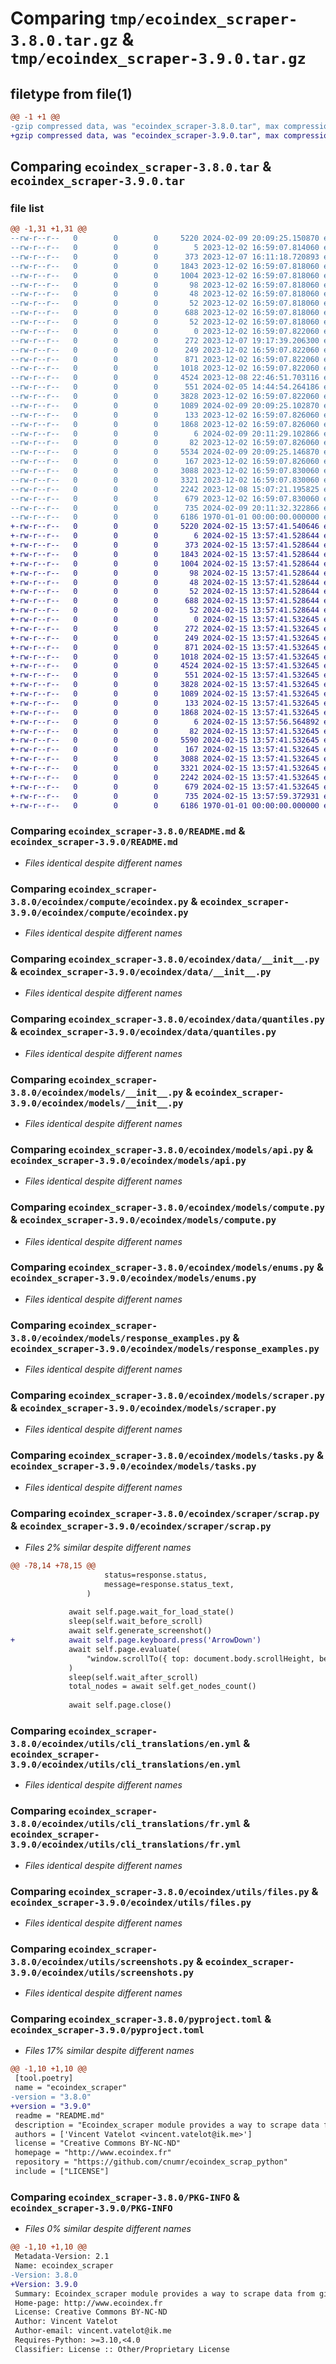 # Comparing `tmp/ecoindex_scraper-3.8.0.tar.gz` & `tmp/ecoindex_scraper-3.9.0.tar.gz`

## filetype from file(1)

```diff
@@ -1 +1 @@
-gzip compressed data, was "ecoindex_scraper-3.8.0.tar", max compression
+gzip compressed data, was "ecoindex_scraper-3.9.0.tar", max compression
```

## Comparing `ecoindex_scraper-3.8.0.tar` & `ecoindex_scraper-3.9.0.tar`

### file list

```diff
@@ -1,31 +1,31 @@
--rw-r--r--   0        0        0     5220 2024-02-09 20:09:25.150870 ecoindex_scraper-3.8.0/README.md
--rw-r--r--   0        0        0        5 2023-12-02 16:59:07.814060 ecoindex_scraper-3.8.0/ecoindex/compute/VERSION
--rw-r--r--   0        0        0      373 2023-12-07 16:11:18.720893 ecoindex_scraper-3.8.0/ecoindex/compute/__init__.py
--rw-r--r--   0        0        0     1843 2023-12-02 16:59:07.818060 ecoindex_scraper-3.8.0/ecoindex/compute/ecoindex.py
--rw-r--r--   0        0        0     1004 2023-12-02 16:59:07.818060 ecoindex_scraper-3.8.0/ecoindex/data/__init__.py
--rw-r--r--   0        0        0       98 2023-12-02 16:59:07.818060 ecoindex_scraper-3.8.0/ecoindex/data/colors.py
--rw-r--r--   0        0        0       48 2023-12-02 16:59:07.818060 ecoindex_scraper-3.8.0/ecoindex/data/grades.py
--rw-r--r--   0        0        0       52 2023-12-02 16:59:07.818060 ecoindex_scraper-3.8.0/ecoindex/data/medians.py
--rw-r--r--   0        0        0      688 2023-12-02 16:59:07.818060 ecoindex_scraper-3.8.0/ecoindex/data/quantiles.py
--rw-r--r--   0        0        0       52 2023-12-02 16:59:07.818060 ecoindex_scraper-3.8.0/ecoindex/data/targets.py
--rw-r--r--   0        0        0        0 2023-12-02 16:59:07.822060 ecoindex_scraper-3.8.0/ecoindex/exceptions/__init__.py
--rw-r--r--   0        0        0      272 2023-12-07 19:17:39.206300 ecoindex_scraper-3.8.0/ecoindex/exceptions/scraper.py
--rw-r--r--   0        0        0      249 2023-12-02 16:59:07.822060 ecoindex_scraper-3.8.0/ecoindex/exceptions/worker.py
--rw-r--r--   0        0        0      871 2023-12-02 16:59:07.822060 ecoindex_scraper-3.8.0/ecoindex/models/__init__.py
--rw-r--r--   0        0        0     1018 2023-12-02 16:59:07.822060 ecoindex_scraper-3.8.0/ecoindex/models/api.py
--rw-r--r--   0        0        0     4524 2023-12-08 22:46:51.703116 ecoindex_scraper-3.8.0/ecoindex/models/compute.py
--rw-r--r--   0        0        0      551 2024-02-05 14:44:54.264186 ecoindex_scraper-3.8.0/ecoindex/models/enums.py
--rw-r--r--   0        0        0     3828 2023-12-02 16:59:07.822060 ecoindex_scraper-3.8.0/ecoindex/models/response_examples.py
--rw-r--r--   0        0        0     1089 2024-02-09 20:09:25.102870 ecoindex_scraper-3.8.0/ecoindex/models/scraper.py
--rw-r--r--   0        0        0      133 2023-12-02 16:59:07.826060 ecoindex_scraper-3.8.0/ecoindex/models/sort.py
--rw-r--r--   0        0        0     1868 2023-12-02 16:59:07.826060 ecoindex_scraper-3.8.0/ecoindex/models/tasks.py
--rw-r--r--   0        0        0        6 2024-02-09 20:11:29.102866 ecoindex_scraper-3.8.0/ecoindex/scraper/VERSION
--rw-r--r--   0        0        0       82 2023-12-02 16:59:07.826060 ecoindex_scraper-3.8.0/ecoindex/scraper/__init__.py
--rw-r--r--   0        0        0     5534 2024-02-09 20:09:25.146870 ecoindex_scraper-3.8.0/ecoindex/scraper/scrap.py
--rw-r--r--   0        0        0      167 2023-12-02 16:59:07.826060 ecoindex_scraper-3.8.0/ecoindex/utils/__init__.py
--rw-r--r--   0        0        0     3088 2023-12-02 16:59:07.830060 ecoindex_scraper-3.8.0/ecoindex/utils/cli_translations/en.yml
--rw-r--r--   0        0        0     3321 2023-12-02 16:59:07.830060 ecoindex_scraper-3.8.0/ecoindex/utils/cli_translations/fr.yml
--rw-r--r--   0        0        0     2242 2023-12-08 15:07:21.195825 ecoindex_scraper-3.8.0/ecoindex/utils/files.py
--rw-r--r--   0        0        0      679 2023-12-02 16:59:07.830060 ecoindex_scraper-3.8.0/ecoindex/utils/screenshots.py
--rw-r--r--   0        0        0      735 2024-02-09 20:11:32.322866 ecoindex_scraper-3.8.0/pyproject.toml
--rw-r--r--   0        0        0     6186 1970-01-01 00:00:00.000000 ecoindex_scraper-3.8.0/PKG-INFO
+-rw-r--r--   0        0        0     5220 2024-02-15 13:57:41.540646 ecoindex_scraper-3.9.0/README.md
+-rw-r--r--   0        0        0        6 2024-02-15 13:57:41.528644 ecoindex_scraper-3.9.0/ecoindex/compute/VERSION
+-rw-r--r--   0        0        0      373 2024-02-15 13:57:41.528644 ecoindex_scraper-3.9.0/ecoindex/compute/__init__.py
+-rw-r--r--   0        0        0     1843 2024-02-15 13:57:41.528644 ecoindex_scraper-3.9.0/ecoindex/compute/ecoindex.py
+-rw-r--r--   0        0        0     1004 2024-02-15 13:57:41.528644 ecoindex_scraper-3.9.0/ecoindex/data/__init__.py
+-rw-r--r--   0        0        0       98 2024-02-15 13:57:41.528644 ecoindex_scraper-3.9.0/ecoindex/data/colors.py
+-rw-r--r--   0        0        0       48 2024-02-15 13:57:41.528644 ecoindex_scraper-3.9.0/ecoindex/data/grades.py
+-rw-r--r--   0        0        0       52 2024-02-15 13:57:41.528644 ecoindex_scraper-3.9.0/ecoindex/data/medians.py
+-rw-r--r--   0        0        0      688 2024-02-15 13:57:41.528644 ecoindex_scraper-3.9.0/ecoindex/data/quantiles.py
+-rw-r--r--   0        0        0       52 2024-02-15 13:57:41.528644 ecoindex_scraper-3.9.0/ecoindex/data/targets.py
+-rw-r--r--   0        0        0        0 2024-02-15 13:57:41.532645 ecoindex_scraper-3.9.0/ecoindex/exceptions/__init__.py
+-rw-r--r--   0        0        0      272 2024-02-15 13:57:41.532645 ecoindex_scraper-3.9.0/ecoindex/exceptions/scraper.py
+-rw-r--r--   0        0        0      249 2024-02-15 13:57:41.532645 ecoindex_scraper-3.9.0/ecoindex/exceptions/worker.py
+-rw-r--r--   0        0        0      871 2024-02-15 13:57:41.532645 ecoindex_scraper-3.9.0/ecoindex/models/__init__.py
+-rw-r--r--   0        0        0     1018 2024-02-15 13:57:41.532645 ecoindex_scraper-3.9.0/ecoindex/models/api.py
+-rw-r--r--   0        0        0     4524 2024-02-15 13:57:41.532645 ecoindex_scraper-3.9.0/ecoindex/models/compute.py
+-rw-r--r--   0        0        0      551 2024-02-15 13:57:41.532645 ecoindex_scraper-3.9.0/ecoindex/models/enums.py
+-rw-r--r--   0        0        0     3828 2024-02-15 13:57:41.532645 ecoindex_scraper-3.9.0/ecoindex/models/response_examples.py
+-rw-r--r--   0        0        0     1089 2024-02-15 13:57:41.532645 ecoindex_scraper-3.9.0/ecoindex/models/scraper.py
+-rw-r--r--   0        0        0      133 2024-02-15 13:57:41.532645 ecoindex_scraper-3.9.0/ecoindex/models/sort.py
+-rw-r--r--   0        0        0     1868 2024-02-15 13:57:41.532645 ecoindex_scraper-3.9.0/ecoindex/models/tasks.py
+-rw-r--r--   0        0        0        6 2024-02-15 13:57:56.564892 ecoindex_scraper-3.9.0/ecoindex/scraper/VERSION
+-rw-r--r--   0        0        0       82 2024-02-15 13:57:41.532645 ecoindex_scraper-3.9.0/ecoindex/scraper/__init__.py
+-rw-r--r--   0        0        0     5590 2024-02-15 13:57:41.532645 ecoindex_scraper-3.9.0/ecoindex/scraper/scrap.py
+-rw-r--r--   0        0        0      167 2024-02-15 13:57:41.532645 ecoindex_scraper-3.9.0/ecoindex/utils/__init__.py
+-rw-r--r--   0        0        0     3088 2024-02-15 13:57:41.532645 ecoindex_scraper-3.9.0/ecoindex/utils/cli_translations/en.yml
+-rw-r--r--   0        0        0     3321 2024-02-15 13:57:41.532645 ecoindex_scraper-3.9.0/ecoindex/utils/cli_translations/fr.yml
+-rw-r--r--   0        0        0     2242 2024-02-15 13:57:41.532645 ecoindex_scraper-3.9.0/ecoindex/utils/files.py
+-rw-r--r--   0        0        0      679 2024-02-15 13:57:41.532645 ecoindex_scraper-3.9.0/ecoindex/utils/screenshots.py
+-rw-r--r--   0        0        0      735 2024-02-15 13:57:59.372931 ecoindex_scraper-3.9.0/pyproject.toml
+-rw-r--r--   0        0        0     6186 1970-01-01 00:00:00.000000 ecoindex_scraper-3.9.0/PKG-INFO
```

### Comparing `ecoindex_scraper-3.8.0/README.md` & `ecoindex_scraper-3.9.0/README.md`

 * *Files identical despite different names*

### Comparing `ecoindex_scraper-3.8.0/ecoindex/compute/ecoindex.py` & `ecoindex_scraper-3.9.0/ecoindex/compute/ecoindex.py`

 * *Files identical despite different names*

### Comparing `ecoindex_scraper-3.8.0/ecoindex/data/__init__.py` & `ecoindex_scraper-3.9.0/ecoindex/data/__init__.py`

 * *Files identical despite different names*

### Comparing `ecoindex_scraper-3.8.0/ecoindex/data/quantiles.py` & `ecoindex_scraper-3.9.0/ecoindex/data/quantiles.py`

 * *Files identical despite different names*

### Comparing `ecoindex_scraper-3.8.0/ecoindex/models/__init__.py` & `ecoindex_scraper-3.9.0/ecoindex/models/__init__.py`

 * *Files identical despite different names*

### Comparing `ecoindex_scraper-3.8.0/ecoindex/models/api.py` & `ecoindex_scraper-3.9.0/ecoindex/models/api.py`

 * *Files identical despite different names*

### Comparing `ecoindex_scraper-3.8.0/ecoindex/models/compute.py` & `ecoindex_scraper-3.9.0/ecoindex/models/compute.py`

 * *Files identical despite different names*

### Comparing `ecoindex_scraper-3.8.0/ecoindex/models/enums.py` & `ecoindex_scraper-3.9.0/ecoindex/models/enums.py`

 * *Files identical despite different names*

### Comparing `ecoindex_scraper-3.8.0/ecoindex/models/response_examples.py` & `ecoindex_scraper-3.9.0/ecoindex/models/response_examples.py`

 * *Files identical despite different names*

### Comparing `ecoindex_scraper-3.8.0/ecoindex/models/scraper.py` & `ecoindex_scraper-3.9.0/ecoindex/models/scraper.py`

 * *Files identical despite different names*

### Comparing `ecoindex_scraper-3.8.0/ecoindex/models/tasks.py` & `ecoindex_scraper-3.9.0/ecoindex/models/tasks.py`

 * *Files identical despite different names*

### Comparing `ecoindex_scraper-3.8.0/ecoindex/scraper/scrap.py` & `ecoindex_scraper-3.9.0/ecoindex/scraper/scrap.py`

 * *Files 2% similar despite different names*

```diff
@@ -78,14 +78,15 @@
                     status=response.status,
                     message=response.status_text,
                 )
 
             await self.page.wait_for_load_state()
             sleep(self.wait_before_scroll)
             await self.generate_screenshot()
+            await self.page.keyboard.press('ArrowDown')
             await self.page.evaluate(
                 "window.scrollTo({ top: document.body.scrollHeight, behavior: 'smooth' })"
             )
             sleep(self.wait_after_scroll)
             total_nodes = await self.get_nodes_count()
 
             await self.page.close()
```

### Comparing `ecoindex_scraper-3.8.0/ecoindex/utils/cli_translations/en.yml` & `ecoindex_scraper-3.9.0/ecoindex/utils/cli_translations/en.yml`

 * *Files identical despite different names*

### Comparing `ecoindex_scraper-3.8.0/ecoindex/utils/cli_translations/fr.yml` & `ecoindex_scraper-3.9.0/ecoindex/utils/cli_translations/fr.yml`

 * *Files identical despite different names*

### Comparing `ecoindex_scraper-3.8.0/ecoindex/utils/files.py` & `ecoindex_scraper-3.9.0/ecoindex/utils/files.py`

 * *Files identical despite different names*

### Comparing `ecoindex_scraper-3.8.0/ecoindex/utils/screenshots.py` & `ecoindex_scraper-3.9.0/ecoindex/utils/screenshots.py`

 * *Files identical despite different names*

### Comparing `ecoindex_scraper-3.8.0/pyproject.toml` & `ecoindex_scraper-3.9.0/pyproject.toml`

 * *Files 17% similar despite different names*

```diff
@@ -1,10 +1,10 @@
 [tool.poetry]
 name = "ecoindex_scraper"
-version = "3.8.0"
+version = "3.9.0"
 readme = "README.md"
 description = "Ecoindex_scraper module provides a way to scrape data from given website while simulating a real web browser"
 authors = ['Vincent Vatelot <vincent.vatelot@ik.me>']
 license = "Creative Commons BY-NC-ND"
 homepage = "http://www.ecoindex.fr"
 repository = "https://github.com/cnumr/ecoindex_scrap_python"
 include = ["LICENSE"]
```

### Comparing `ecoindex_scraper-3.8.0/PKG-INFO` & `ecoindex_scraper-3.9.0/PKG-INFO`

 * *Files 0% similar despite different names*

```diff
@@ -1,10 +1,10 @@
 Metadata-Version: 2.1
 Name: ecoindex_scraper
-Version: 3.8.0
+Version: 3.9.0
 Summary: Ecoindex_scraper module provides a way to scrape data from given website while simulating a real web browser
 Home-page: http://www.ecoindex.fr
 License: Creative Commons BY-NC-ND
 Author: Vincent Vatelot
 Author-email: vincent.vatelot@ik.me
 Requires-Python: >=3.10,<4.0
 Classifier: License :: Other/Proprietary License
```

